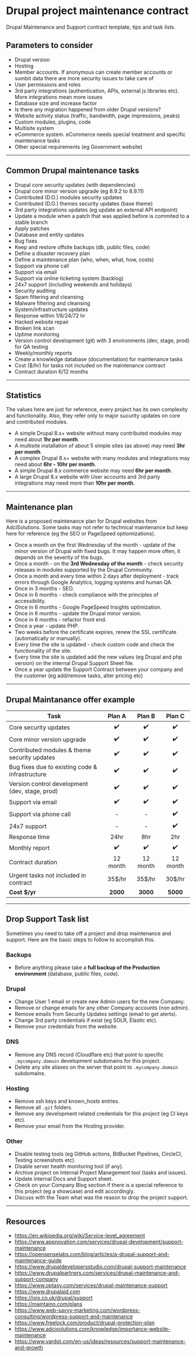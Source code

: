 # Drupal project maintenance contract

Drupal Maintenance and Support contract template, tips and task lists.

## Parameters to consider

- Drupal version
- Hosting
- Member accounts. If anonymous can create member accounts or sumbit data there are more security issues to take care of
- User permissions and roles
- 3rd party integrations (authentication, APIs, external js libraries etc). More integrations mean more issues
- Database size and increase factor
- Is there any migration happened from older Drupal versions?
- Website activity status (traffic, bandwidth, page impressions, peaks)
- Custom modules, plugins, code
- Multisite system
- eCommerce system. eCommerce needs special treatment and specific maintenance tasks
- Other special requirements (eg Government website)

---

## Common Drupal maintenance tasks

- Drupal core security updates (with dependencies)
- Drupal core minor version upgrade (eg 8.9.2 to 8.9.11)
- Contributed (D.O.) modules security updates
- Contributed (D.O.) themes security updates (base theme)
- 3rd party integrations updates (eg update an external API endpoint)
- Update a module when a patch that was applied before is commited to a stable branch
- Apply patches
- Database and entity updates
- Bug fixes
- Keep and restore offsite backups (db, public files, code)
- Define a disaster recovery plan
- Define a maintenance plan (who, when, what, how, costs)
- Support via phone call
- Support via email
- Support via online ticketing system (backlog)
- 24x7 support (including weekends and holidays)
- Security auditing
- Spam filtering and cleansing
- Malware filtering and cleansing
- System/infrastructure updates
- Response within 1/8/24/72 hr
- Hacked website repair
- Broken link scan
- Uptime monitoring
- Version control development (git) with 3 environments (dev, stage, prod) for QA testing
- Weekly/monthly reports
- Create a knowledge database (documentation) for maintenance tasks
- Cost ($/hr) for tasks not included on the maintenance contract
- Contract duration 6/12 months

---

## Statistics

The values here are just for reference, every project has its own complexity and functionality. Also, they refer only to major sucurity updates on core and contributed modules.

- A simple Drupal 8.x+ website without many contributed modules may need about **1hr per month**.
- A multisite installation of about 5 simple sites (as above) may need **3hr per month**.
- A complex Drupal 8.x+ website with many modules and integrations may need about **6hr - 10hr per month**.
- A simple Drupal 8.x commerce website may need **6hr per month**.
- A large Drupal 8.x website with User accounts and 3rd party integrations may need more than **10hr per month**.

---

## Maintenance plan

Here is a proposed maintenance plan for Drupal websites from AdciSolutions.
Some tasks may not refer to technical maintenance but keep here for reference (eg the SEO or PageSpeed optiomizations).

- Once a month on the first Wednesday of the month - update of the minor version of Drupal with fixed bugs. It may happen more often, it depends on the severity of the bugs.
- Once a month - on the **3rd Wednesday of the month** - check security releases in modules supported by the Drupal Community.
- Once a month and every time within 2 days after deployment - track errors through Google Analytics, logging systems and human QA.
- Once in 3 months - SEO.
- Once in 6 months - check compliance with the principles of accessibility.
- Once in 6 months - Google PageSpeed Insights optimization.
- Once in 6 months - update the Drupal minor version.
- Once in 6 months - refactor front end.
- Once a year - update PHP.
- Two weeks before the certificate expires, renew the SSL certificate (automatically or manually).
- Every time the site is updated - check custom code and check the functionality of the site.
- Every time the site is updated add the new values (eg Drupal and php version) on the internal Drupal Support Sheet file.
- Once a year update the Support Contract between your company and the customer (eg add/remove tasks, alter pricing etc)

---

## Drupal Maintanance offer example

| Task   | Plan A    | Plan B    | Plan C   |
| ------ | :-------: | :-------: | :-------:|
| Core security updates | :heavy_check_mark: | :heavy_check_mark: | :heavy_check_mark: |
| Core minor version upgrade | :heavy_check_mark: | :heavy_check_mark: | :heavy_check_mark: |
| Contributed modules & theme security updates | :heavy_check_mark: | :heavy_check_mark: | :heavy_check_mark: |
| Bug fixes due to existing code & infrastructure | :heavy_check_mark: | :heavy_check_mark: | :heavy_check_mark: |
| Version control development (dev, stage, prod) | :heavy_check_mark: | :heavy_check_mark: | :heavy_check_mark: |
| Support via email | :heavy_check_mark: | :heavy_check_mark: | :heavy_check_mark: |
| Support via phone call | - | - | :heavy_check_mark: |
| 24x7 support | - | - | :heavy_check_mark: |
| Response time | 24hr | 8hr | 2hr |
| Monthly report | :heavy_check_mark: | :heavy_check_mark: | :heavy_check_mark: |
| Contract duration | 12 month | 12 month | 12 month |
| Urgent tasks not included in contract | 35$/hr | 35$/hr | 30$/hr |
| **Cost $/yr** | **2000** | **3000** | **5000** |

---

## Drop Support Task list

Sometimes you need to take off a project and drop maintenance and support.
Here are the basic steps to follow to accomplish this.

### Backups

- Before anything please take a **full backup of the Production environment** (database, public files, code).

### Drupal

- Change User 1 email or create new Admin users for the new Company.
- Remove or change emails for any other Company accounts (non admin).
- Remove emails from Security Updates settings (email to get alerts).
- Change 3rd party credentials if exist (eg SOLR, Elastic etc).
- Remove your credentials from the website.

### DNS

- Remove any DNS record (Cloudflare etc) that point to specific `.mycompany.domain` development subdomains for this project.
- Delete any site aliases on the server that point to `.mycompany.domain` subdomains.

### Hosting

- Remove ssh keys and known_hosts entries.
- Remove all `.git` folders.
- Remove any development related credentials for this project (eg CI keys etc).
- Remove your email from the Hosting provider.

### Other

- Disable testing tools (eg GitHub actions, BitBucket Pipelines, CircleCI, Testing screenshots etc).
- Disable server health monitoring tool (if any).
- Archive project on Internal Project Manegement tool (tasks and issues).
- Update internal Docs and Support sheet.
- Check on your Company Blog section if there is a special reference to this project (eg a showcase) and edit accordingly.
- Discuss with the Team what was the reason to drop the project support.

---

## Resources

- <https://en.wikipedia.org/wiki/Service-level_agreement>
- <https://www.appnovation.com/services/drupal-development/support-maintenance>
- <https://opensenselabs.com/blog/articles/a-drupal-support-and-maintenance-guide>
- <https://www.drupaldevelopersstudio.com/drupal-support-maintenance>
- <https://www.drupalpartners.com/services/drupal-maintenance-and-support-company>
- <https://www.optasy.com/services/drupal-maintenance-support>
- <https://www.drupalaid.com>
- <https://ixis.co.uk/drupal/support>
- <https://maintainn.com/plans>
- <https://www.web-savvy-marketing.com/wordpress-consulting/wordpress-support-and-maintenance>
- <https://www.freelock.com/product/drupal-protection-plan>
- <https://www.adcisolutions.com/knowledge/importance-website-maintenance>
- <https://www.vardot.com/en-us/ideas/resources/support-maintenance-and-growth>
